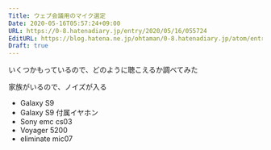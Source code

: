 ```yaml
---
Title: ウェブ会議用のマイク選定
Date: 2020-05-16T05:57:24+09:00
URL: https://0-8.hatenadiary.jp/entry/2020/05/16/055724
EditURL: https://blog.hatena.ne.jp/ohtaman/0-8.hatenadiary.jp/atom/entry/26006613555309121
Draft: true
---
```


いくつかもっているので、どのように聴こえるか調べてみた

家族がいるので、ノイズが入る

- Galaxy S9
- Galaxy S9 付属イヤホン
- Sony emc cs03
- Voyager 5200
- eliminate mic07

